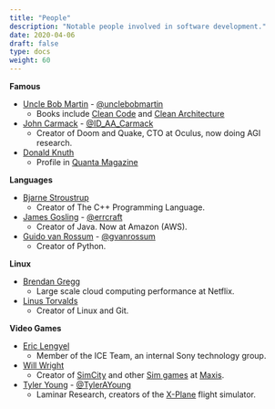 ```yaml
---
title: "People"
description: "Notable people involved in software development." 
date: 2020-04-06
draft: false
type: docs
weight: 60
---
```


**Famous**
* [Uncle Bob Martin](http://cleancoder.com/products) - [@unclebobmartin](https://twitter.com/unclebobmartin)
  * Books include [Clean Code](https://www.amazon.com/Clean-Code-Handbook-Software-Craftsmanship/dp/0132350882) and [Clean Architecture](https://www.amazon.com/Clean-Architecture-Craftsmans-Software-Structure/dp/0134494164)
* [John Carmack](https://en.wikipedia.org/wiki/John_Carmack) - [@ID_AA_Carmack](https://twitter.com/ID_AA_Carmack)
  * Creator of Doom and Quake, CTO at Oculus, now doing AGI research.
* [Donald Knuth](https://www-cs-faculty.stanford.edu/~knuth/)
  * Profile in [Quanta Magazine](https://www.quantamagazine.org/computer-scientist-donald-knuth-cant-stop-telling-stories-20200416/)

**Languages**
* [Bjarne Stroustrup](http://www.stroustrup.com/)
  * Creator of The C++ Programming Language.
* [James Gosling](http://nighthacks.com/jag/bio/index.html) - [@errcraft](https://twitter/errcraft)
  * Creator of Java. Now at Amazon (AWS).
* [Guido van Rossum](https://en.wikipedia.org/wiki/Guido_van_Rossum) - [@gvanrossum](https://twitter/gvanrossum)
  * Creator of Python.

**Linux**

* [Brendan Gregg](http://www.brendangregg.com/)
  * Large scale cloud computing performance at Netflix.
* [Linus Torvalds](https://en.wikipedia.org/wiki/Linus_Torvalds)
  * Creator of Linux and Git.

**Video Games**

* [Eric Lengyel](http://www.terathon.com/lengyel/)
  * Member of the ICE Team, an internal Sony technology group.
* [Will Wright](https://en.wikipedia.org/wiki/Will_Wright_(game_designer))
  * Creator of [SimCity](https://www.ea.com/games/simcity/simcity) and other [Sim games](https://www.ea.com/games/simcity) at [Maxis](https://www.ea.com/studios/maxis).
* [Tyler Young](https://tylerayoung.com/about/) - [@TylerAYoung](https://twitter.com/TylerAYoung)
  * Laminar Research, creators of the [X-Plane](https://www.x-plane.com/) flight simulator.
